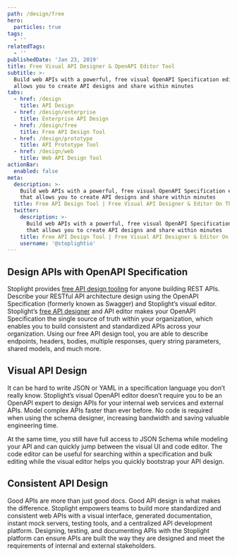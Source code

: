 ```yaml
---
path: /design/free
hero:
  particles: true
tags:
  - ''
relatedTags:
  - ''
publishedDate: 'Jan 23, 2019'
title: Free Visual API Designer & OpenAPI Editor Tool
subtitle: >-
  Build web APIs with a powerful, free visual OpenAPI Specification editor that
  allows you to create API designs and share within minutes
tabs:
  - href: /design
    title: API Design
  - href: /design/enterprise
    title: Enterprise API Design
  - href: /design/free
    title: Free API Design Tool
  - href: /design/prototype
    title: API Prototype Tool
  - href: /design/web
    title: Web API Design Tool
actionBar:
  enabled: false
meta:
  description: >-
    Build web APIs with a powerful, free visual OpenAPI Specification editor
    that allows you to create API designs and share within minutes
  title: Free API Design Tool | Free Visual API Designer & Editor On The Cloud
  twitter:
    description: >-
      Build web APIs with a powerful, free visual OpenAPI Specification editor
      that allows you to create API designs and share within minutes
    title: Free API Design Tool | Free Visual API Designer & Editor On The Cloud
    username: '@stoplightio'
---
```


## Design APIs with OpenAPI Specification

Stoplight provides [free API design tooling](https://stoplight.io/studio/) for anyone building REST APIs. Describe your RESTful API architecture design using the OpenAPI Specification (formerly known as Swagger) and Stoplight’s visual editor. Stoplight’s [free API designer](https://stoplight.io/studio/) and API editor makes your OpenAPI Specification the single source of truth within your organization, which enables you to build consistent and standardized APIs across your organization. Using our free API design tool, you are able to describe endpoints, headers, bodies, multiple responses, query string parameters, shared models, and much more.

## Visual API Design

It can be hard to write JSON or YAML in a specification language you don’t really know. Stoplight’s visual OpenAPI editor doesn’t require you to be an OpenAPI expert to design APIs for your internal web services and external APIs. Model complex APIs faster than ever before. No code is required when using the schema designer, increasing bandwidth and saving valuable engineering time.

At the same time, you still have full access to JSON Schema while modeling your API and can quickly jump between the visual UI and code editor. The code editor can be useful for searching within a specification and bulk editing while the visual editor helps you quickly bootstrap your API design.

## Consistent API Design

Good APIs are more than just good docs. Good API design is what makes the difference. Stoplight empowers teams to build more standardized and consistent web APIs with a visual interface, generated documentation, instant mock servers, testing tools, and a centralized API development platform. Designing, testing, and documenting APIs with the Stoplight platform can ensure APIs are built the way they are designed and meet the requirements of internal and external stakeholders.

